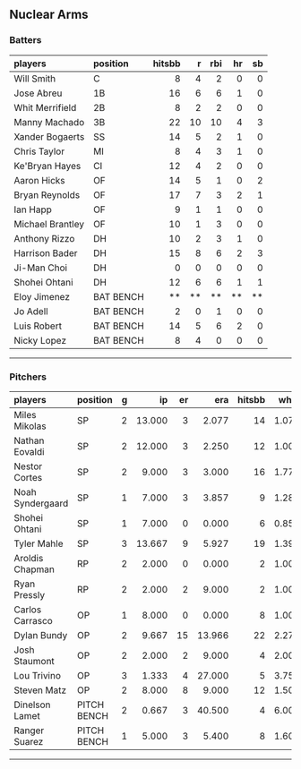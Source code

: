 ## Nuclear Arms

### Batters

 
|players          |position  | hitsbb|  r| rbi| hr| sb| 
|:----------------|:---------|------:|--:|---:|--:|--:| 
|Will Smith       |C         |      8|  4|   2|  0|  0| 
|Jose Abreu       |1B        |     16|  6|   6|  1|  0| 
|Whit Merrifield  |2B        |      8|  2|   2|  0|  0| 
|Manny Machado    |3B        |     22| 10|  10|  4|  3| 
|Xander Bogaerts  |SS        |     14|  5|   2|  1|  0| 
|Chris Taylor     |MI        |      8|  4|   3|  1|  0| 
|Ke'Bryan Hayes   |CI        |     12|  4|   2|  0|  0| 
|Aaron Hicks      |OF        |     14|  5|   1|  0|  2| 
|Bryan Reynolds   |OF        |     17|  7|   3|  2|  1| 
|Ian Happ         |OF        |      9|  1|   1|  0|  0| 
|Michael Brantley |OF        |     10|  1|   3|  0|  0| 
|Anthony Rizzo    |DH        |     10|  2|   3|  1|  0| 
|Harrison Bader   |DH        |     15|  8|   6|  2|  3| 
|Ji-Man Choi      |DH        |      0|  0|   0|  0|  0| 
|Shohei Ohtani    |DH        |     12|  6|   6|  1|  1| 
|Eloy Jimenez     |BAT BENCH |     **| **|  **| **| **| 
|Jo Adell         |BAT BENCH |      2|  0|   1|  0|  0| 
|Luis Robert      |BAT BENCH |     14|  5|   6|  2|  0| 
|Nicky Lopez      |BAT BENCH |      8|  4|   0|  0|  0| 

* * *

### Pitchers

 
|players          |position    |  g|     ip| er|    era| hitsbb|  whip| so|  w| sv| 
|:----------------|:-----------|--:|------:|--:|------:|------:|-----:|--:|--:|--:| 
|Miles Mikolas    |SP          |  2| 13.000|  3|  2.077|     14| 1.077| 10|  1|  0| 
|Nathan Eovaldi   |SP          |  2| 12.000|  3|  2.250|     12| 1.000| 12|  0|  0| 
|Nestor Cortes    |SP          |  2|  9.000|  3|  3.000|     16| 1.778|  6|  1|  0| 
|Noah Syndergaard |SP          |  1|  7.000|  3|  3.857|      9| 1.286|  3|  0|  0| 
|Shohei Ohtani    |SP          |  1|  7.000|  0|  0.000|      6| 0.857| 11|  1|  0| 
|Tyler Mahle      |SP          |  3| 13.667|  9|  5.927|     19| 1.390| 13|  0|  0| 
|Aroldis Chapman  |RP          |  2|  2.000|  0|  0.000|      2| 1.000|  0|  0|  2| 
|Ryan Pressly     |RP          |  2|  2.000|  2|  9.000|      2| 1.000|  1|  1|  1| 
|Carlos Carrasco  |OP          |  1|  8.000|  0|  0.000|      8| 1.000|  5|  1|  0| 
|Dylan Bundy      |OP          |  2|  9.667| 15| 13.966|     22| 2.276| 10|  0|  0| 
|Josh Staumont    |OP          |  2|  2.000|  2|  9.000|      4| 2.000|  2|  0|  0| 
|Lou Trivino      |OP          |  3|  1.333|  4| 27.000|      5| 3.750|  1|  0|  0| 
|Steven Matz      |OP          |  2|  8.000|  8|  9.000|     12| 1.500|  7|  1|  0| 
|Dinelson Lamet   |PITCH BENCH |  2|  0.667|  3| 40.500|      4| 6.000|  0|  0|  0| 
|Ranger Suarez    |PITCH BENCH |  1|  5.000|  3|  5.400|      8| 1.600|  3|  0|  0| 


* * *


